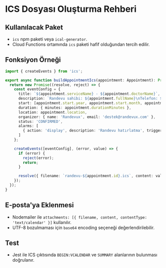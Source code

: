 # ICS Dosyası Oluşturma Rehberi

## Kullanılacak Paket
- `ics` npm paketi veya `ical-generator`.
- Cloud Functions ortamında `ics` paketi hafif olduğundan tercih edilir.

## Fonksiyon Örneği
```ts
import { createEvents } from 'ics';

export async function buildAppointmentIcs(appointment: Appointment): Promise<{ filename: string; content: string; }> {
  return new Promise((resolve, reject) => {
    const eventConfig = {
      title: `${appointment.serviceName} - ${appointment.doctorName}`,
      description: `Randevu sahibi: ${appointment.fullName}\nTelefon: ${appointment.phone}`,
      start: [appointment.start.year, appointment.start.month, appointment.start.day, appointment.start.hour, appointment.start.minute],
      duration: { minutes: appointment.durationMinutes },
      location: appointment.location,
      organizer: { name: 'Randevux', email: 'destek@randevux.com' },
      status: 'CONFIRMED',
      alarms: [
        { action: 'display', description: 'Randevu hatırlatma', trigger: { hours: 1, before: true } }
      ]
    };

    createEvents([eventConfig], (error, value) => {
      if (error) {
        reject(error);
        return;
      }

      resolve({ filename: `randevu-${appointment.id}.ics`, content: value });
    });
  });
}
```

## E-posta'ya Eklenmesi
- Nodemailer ile `attachments: [{ filename, content, contentType: 'text/calendar' }]` kullanılır.
- UTF-8 bozulmaması için `base64` encoding seçeneği değerlendirilebilir.

## Test
- Jest ile ICS çıktısında `BEGIN:VCALENDAR` ve `SUMMARY` alanlarının bulunması doğrulanır.
